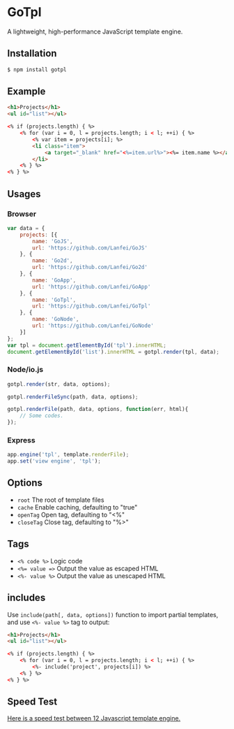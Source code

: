 # GoTpl

A lightweight, high-performance JavaScript template engine.

## Installation

```bash
$ npm install gotpl
```

## Example

```html
<h1>Projects</h1>
<ul id="list"></ul>

<% if (projects.length) { %>
	<% for (var i = 0, l = projects.length; i < l; ++i) { %>
		<% var item = projects[i]; %>
		<li class="item">
			<a target="_blank" href="<%=item.url%>"><%= item.name %></a>
		</li>
	<% } %>
<% } %>
```

## Usages

### Browser

```js
var data = {
	projects: [{
		name: 'GoJS',
		url: 'https://github.com/Lanfei/GoJS'
	}, {
		name: 'Go2d',
		url: 'https://github.com/Lanfei/Go2d'
	}, {
		name: 'GoApp',
		url: 'https://github.com/Lanfei/GoApp'
	}, {
		name: 'GoTpl',
		url: 'https://github.com/Lanfei/GoTpl'
	}, {
		name: 'GoNode',
		url: 'https://github.com/Lanfei/GoNode'
	}]
};
var tpl = document.getElementById('tpl').innerHTML;
document.getElementById('list').innerHTML = gotpl.render(tpl, data);
```

### Node/io.js

```js
gotpl.render(str, data, options);

gotpl.renderFileSync(path, data, options);

gotpl.renderFile(path, data, options, function(err, html){
	// Some codes.
});
```

### Express

```js
app.engine('tpl', template.renderFile);
app.set('view engine', 'tpl');
```

## Options

- `root` The root of template files
- `cache` Enable caching, defaulting to "true"
- `openTag` Open tag, defaulting to "<%"
- `closeTag` Close tag, defaulting to "%>"

## Tags

- `<% code %>` Logic code
- `<%= value =>` Output the value as escaped HTML
- `<%- value %>` Output the value as unescaped HTML

## includes

Use `include(path[, data, options])` function to import partial templates, and use `<%- value %>` tag to output:

```html
<h1>Projects</h1>
<ul id="list"></ul>

<% if (projects.length) { %>
	<% for (var i = 0, l = projects.length; i < l; ++i) { %>
		<%- include('project', projects[i]) %>
	<% } %>
<% } %>
```

## Speed Test

[Here is a speed test between 12 Javascript template engine.](http://lanfei.github.io/GoTpl)
